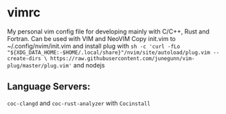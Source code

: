 # vimrc
My personal vim config file for  developing mainly with C/C++, Rust and Fortran. Can be used with VIM and NeoVIM
Copy init.vim to ~/.config/nvim/init.vim and install plug with ``sh -c 'curl -fLo "${XDG_DATA_HOME:-$HOME/.local/share}"/nvim/site/autoload/plug.vim --create-dirs \
       https://raw.githubusercontent.com/junegunn/vim-plug/master/plug.vim'`` and nodejs
## Language Servers:
``coc-clangd`` and ``coc-rust-analyzer`` with ``Cocinstall``
